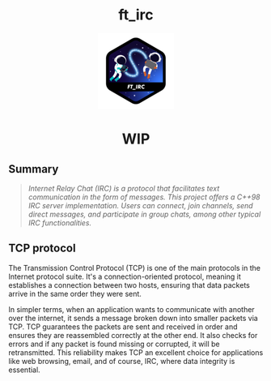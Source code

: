 <div align="center">
<h1>
	ft_irc
</h1>

<p align="center">
	<img src="https://github.com/guiribei/guiribei/blob/main/42_badges/ft_ircn.png" />
</p>

<h1>WIP</h1>
</div>

## Summary
> <i>Internet Relay Chat (IRC) is a protocol that facilitates text communication in the form of messages. This project offers a C++98 IRC server implementation. Users can connect, join channels, send direct messages, and participate in group chats, among other typical IRC functionalities.</i>

## TCP protocol
The Transmission Control Protocol (TCP) is one of the main protocols in the Internet protocol suite. It's a connection-oriented protocol, meaning it establishes a connection between two hosts, ensuring that data packets arrive in the same order they were sent.

In simpler terms, when an application wants to communicate with another over the internet, it sends a message broken down into smaller packets via TCP. TCP guarantees the packets are sent and received in order and ensures they are reassembled correctly at the other end. It also checks for errors and if any packet is found missing or corrupted, it will be retransmitted. This reliability makes TCP an excellent choice for applications like web browsing, email, and of course, IRC, where data integrity is essential.
